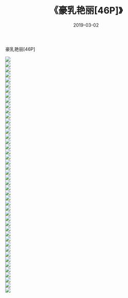 ﻿---
layout: post
title:  《豪乳艳丽[46P]》
date:   2019-03-02
img: http://img.660000.xyz/Sharelink/性感/2019/豪乳艳丽[46P]/000.jpg
categories: [美女, 清纯, 唯美]
---

豪乳艳丽[46P]

  ![](http://img.660000.xyz/Sharelink/性感/2019/豪乳艳丽[46P]/001.jpg) <br> ![](http://img.660000.xyz/Sharelink/性感/2019/豪乳艳丽[46P]/002.jpg) <br> ![](http://img.660000.xyz/Sharelink/性感/2019/豪乳艳丽[46P]/003.jpg) <br> ![](http://img.660000.xyz/Sharelink/性感/2019/豪乳艳丽[46P]/004.jpg) <br> ![](http://img.660000.xyz/Sharelink/性感/2019/豪乳艳丽[46P]/005.jpg) <br> ![](http://img.660000.xyz/Sharelink/性感/2019/豪乳艳丽[46P]/006.jpg) <br> ![](http://img.660000.xyz/Sharelink/性感/2019/豪乳艳丽[46P]/007.jpg) <br> ![](http://img.660000.xyz/Sharelink/性感/2019/豪乳艳丽[46P]/008.jpg) <br> ![](http://img.660000.xyz/Sharelink/性感/2019/豪乳艳丽[46P]/009.jpg) <br> ![](http://img.660000.xyz/Sharelink/性感/2019/豪乳艳丽[46P]/010.jpg) <br> ![](http://img.660000.xyz/Sharelink/性感/2019/豪乳艳丽[46P]/011.jpg) <br> ![](http://img.660000.xyz/Sharelink/性感/2019/豪乳艳丽[46P]/012.jpg) <br> ![](http://img.660000.xyz/Sharelink/性感/2019/豪乳艳丽[46P]/013.jpg) <br> ![](http://img.660000.xyz/Sharelink/性感/2019/豪乳艳丽[46P]/014.jpg) <br> ![](http://img.660000.xyz/Sharelink/性感/2019/豪乳艳丽[46P]/015.jpg) <br> ![](http://img.660000.xyz/Sharelink/性感/2019/豪乳艳丽[46P]/016.jpg) <br> ![](http://img.660000.xyz/Sharelink/性感/2019/豪乳艳丽[46P]/017.jpg) <br> ![](http://img.660000.xyz/Sharelink/性感/2019/豪乳艳丽[46P]/018.jpg) <br> ![](http://img.660000.xyz/Sharelink/性感/2019/豪乳艳丽[46P]/019.jpg) <br> ![](http://img.660000.xyz/Sharelink/性感/2019/豪乳艳丽[46P]/020.jpg) <br> ![](http://img.660000.xyz/Sharelink/性感/2019/豪乳艳丽[46P]/021.jpg) <br> ![](http://img.660000.xyz/Sharelink/性感/2019/豪乳艳丽[46P]/022.jpg) <br> ![](http://img.660000.xyz/Sharelink/性感/2019/豪乳艳丽[46P]/023.jpg) <br> ![](http://img.660000.xyz/Sharelink/性感/2019/豪乳艳丽[46P]/024.jpg) <br> ![](http://img.660000.xyz/Sharelink/性感/2019/豪乳艳丽[46P]/025.jpg) <br> ![](http://img.660000.xyz/Sharelink/性感/2019/豪乳艳丽[46P]/026.jpg) <br> ![](http://img.660000.xyz/Sharelink/性感/2019/豪乳艳丽[46P]/027.jpg) <br> ![](http://img.660000.xyz/Sharelink/性感/2019/豪乳艳丽[46P]/028.jpg) <br> ![](http://img.660000.xyz/Sharelink/性感/2019/豪乳艳丽[46P]/029.jpg) <br> ![](http://img.660000.xyz/Sharelink/性感/2019/豪乳艳丽[46P]/030.jpg) <br> ![](http://img.660000.xyz/Sharelink/性感/2019/豪乳艳丽[46P]/031.jpg) <br> ![](http://img.660000.xyz/Sharelink/性感/2019/豪乳艳丽[46P]/032.jpg) <br> ![](http://img.660000.xyz/Sharelink/性感/2019/豪乳艳丽[46P]/033.jpg) <br> ![](http://img.660000.xyz/Sharelink/性感/2019/豪乳艳丽[46P]/034.jpg) <br> ![](http://img.660000.xyz/Sharelink/性感/2019/豪乳艳丽[46P]/035.jpg) <br> ![](http://img.660000.xyz/Sharelink/性感/2019/豪乳艳丽[46P]/036.jpg) <br> ![](http://img.660000.xyz/Sharelink/性感/2019/豪乳艳丽[46P]/037.jpg) <br> ![](http://img.660000.xyz/Sharelink/性感/2019/豪乳艳丽[46P]/038.jpg) <br> ![](http://img.660000.xyz/Sharelink/性感/2019/豪乳艳丽[46P]/039.jpg) <br> ![](http://img.660000.xyz/Sharelink/性感/2019/豪乳艳丽[46P]/040.jpg) <br> ![](http://img.660000.xyz/Sharelink/性感/2019/豪乳艳丽[46P]/041.jpg) <br> ![](http://img.660000.xyz/Sharelink/性感/2019/豪乳艳丽[46P]/042.jpg) <br> ![](http://img.660000.xyz/Sharelink/性感/2019/豪乳艳丽[46P]/043.jpg) <br> ![](http://img.660000.xyz/Sharelink/性感/2019/豪乳艳丽[46P]/044.jpg) <br> ![](http://img.660000.xyz/Sharelink/性感/2019/豪乳艳丽[46P]/045.jpg) <br> ![](http://img.660000.xyz/Sharelink/性感/2019/豪乳艳丽[46P]/046.jpg) <br>
